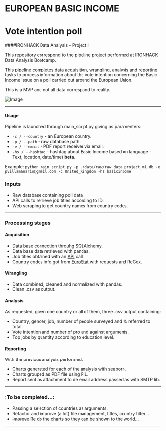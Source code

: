 # EUROPEAN BASIC INCOME
# Vote intention poll
####IRONHACK Data Analysis - Project I

This repository correspond to the pipeline project performed at IRONHACK Data Analysis Bootcamp.

This pipeline completes data acquisition, wrangling, analysis and reporting tasks to process information about the vote 
intention concerning the Basic Income issue on a poll carried out around the European Union. 

This is a MVP and not all data correspond to reality.

![Image](/home/bob/Desktop/Ironhack/projects/basic_income_EU_analysis(data_project_module-1)/data/images/poster_minimum_income.jpg)

---
#### **Usage**
Pipeline is launched through main_script.py giving as paramenters:
- `-c / --country` - an European country.
- `-p / --path`    - raw database path.
- `-e / --email`   - PDF report receiver via email.
- `-hs / --hashtag` - hashtag about Basic Income based on language - Text, location, date/time) **beta**.

Example:
`python main_script.py -p ./data/raw/raw_data_project_m1.db -e pvillamanario@gmail.com -c United_Kingdom -hs basicincome`


### **Inputs**

- Raw database containing poll data.
- API calls to retrieve job titles according to ID.
- Web scraping to get country names from country codes.

---
### **Processing stages**

#### **Acquisition**

- [Data base](https://github.com/Pvillamanario/basic_income_EU_analysis/blob/master/data/raw/raw_data_project_m1.db) connection throuhg SQLAlchemy.
- Data base data retrieved with pandas.
- Job titles obtained with an [API](http://dataatwork.org/data/) call.
- Country codes info got from [EuroStat](https://ec.europa.eu/eurostat/statistics-explained/index.php/Glossary:Country_codes) with requests and ReGex.

#### **Wrangling**
- Data combined, cleaned and normalized with pandas.
- Clean .csv as output.
  
#### **Analysis**
As requested, given one country or all of them, three .csv output containing:
- Country, gender, job, number of people surveyed and % referred to total.
- Vote intention and number of pro and against arguments.
- Top jobs by quantity according to education level.
  
#### **Reporting**
With the previous analysis performed:
- Charts generated for each of the analysis with seaborn.
- Charts grouped as PDF file using PIL.
- Report sent as attachment to de email address passed as  with SMTP lib.

  
---
### **:To be completed...:**
- Passing a selection of countries as arguments.
- Refactor and improve (a lot) file management, titles, country filter...
- ~~Improve~~ Re do the charts so they can be shown to the world...
---

